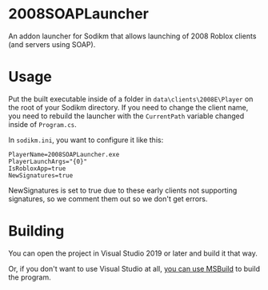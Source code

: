 # 2008SOAPLauncher

An addon launcher for Sodikm that allows launching of 2008 Roblox clients (and servers using SOAP).

# Usage

Put the built executable inside of a folder in `data\clients\2008E\Player` on the root of your Sodikm directory. If you need to change the client name, you need to rebuild the launcher with the `CurrentPath` variable changed inside of `Program.cs`.

In `sodikm.ini`, you want to configure it like this:
```
PlayerName=2008SOAPLauncher.exe
PlayerLaunchArgs="{0}"
IsRobloxApp=true
NewSignatures=true
```
NewSignatures is set to true due to these early clients not supporting signatures, so we comment them out so we don't get errors.

# Building

You can open the project in Visual Studio 2019 or later and build it that way.

Or, if you don't want to use Visual Studio at all, [you can use MSBuild](https://docs.revenera.com/installshield25helplib/helplibrary/MSBuild_CmdLine.htm) to build the program.
